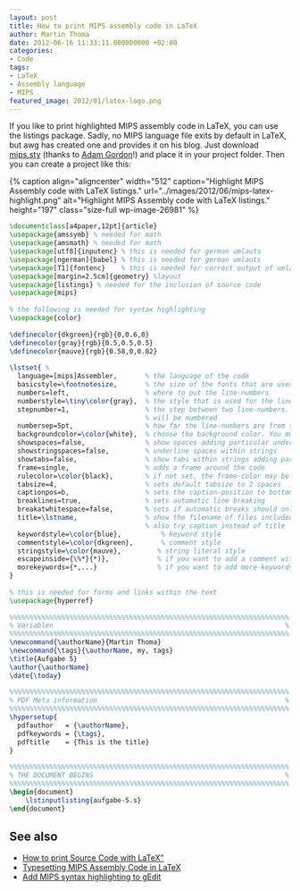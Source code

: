 ```yaml
---
layout: post
title: How to print MIPS assembly code in LaTeX
author: Martin Thoma
date: 2012-06-16 11:33:11.000000000 +02:00
categories:
- Code
tags:
- LaTeX
- Assembly language
- MIPS
featured_image: 2012/01/latex-logo.png
---
```

If you like to print highlighted MIPS assembly code in LaTeX, you can use the listings package. Sadly, no MIPS language file exits by default in LaTeX, but awg has created one and provides it on his blog. Just download <a href='../images/2012/06/mips.sty_.zip'>mips.sty</a> (thanks to <a href="http://blog.xvx.ca/typesetting-mips-assembly-with-latex">Adam Gordon</a>!) and place it in your project folder. Then you can create a project like this:

{% caption align="aligncenter" width="512" caption="Highlight MIPS Assembly code with LaTeX listings." url="../images/2012/06/mips-latex-highlight.png" alt="Highlight MIPS Assembly code with LaTeX listings."  height="197" class="size-full wp-image-26981" %}

```latex
\documentclass[a4paper,12pt]{article}
\usepackage{amssymb} % needed for math
\usepackage{amsmath} % needed for math
\usepackage[utf8]{inputenc} % this is needed for german umlauts
\usepackage[ngerman]{babel} % this is needed for german umlauts
\usepackage[T1]{fontenc}    % this is needed for correct output of umlauts in pdf
\usepackage[margin=2.5cm]{geometry} %layout
\usepackage{listings} % needed for the inclusion of source code
\usepackage{mips}
 
% the following is needed for syntax highlighting
\usepackage{color}
  
\definecolor{dkgreen}{rgb}{0,0.6,0}
\definecolor{gray}{rgb}{0.5,0.5,0.5}
\definecolor{mauve}{rgb}{0.58,0,0.82}
 
\lstset{ %
  language=[mips]Assembler,       % the language of the code
  basicstyle=\footnotesize,       % the size of the fonts that are used for the code
  numbers=left,                   % where to put the line-numbers
  numberstyle=\tiny\color{gray},  % the style that is used for the line-numbers
  stepnumber=1,                   % the step between two line-numbers. If it's 1, each line 
                                  % will be numbered
  numbersep=5pt,                  % how far the line-numbers are from the code
  backgroundcolor=\color{white},  % choose the background color. You must add \usepackage{color}
  showspaces=false,               % show spaces adding particular underscores
  showstringspaces=false,         % underline spaces within strings
  showtabs=false,                 % show tabs within strings adding particular underscores
  frame=single,                   % adds a frame around the code
  rulecolor=\color{black},        % if not set, the frame-color may be changed on line-breaks within not-black text (e.g. commens (green here))
  tabsize=4,                      % sets default tabsize to 2 spaces
  captionpos=b,                   % sets the caption-position to bottom
  breaklines=true,                % sets automatic line breaking
  breakatwhitespace=false,        % sets if automatic breaks should only happen at whitespace
  title=\lstname,                 % show the filename of files included with \lstinputlisting;
                                  % also try caption instead of title
  keywordstyle=\color{blue},          % keyword style
  commentstyle=\color{dkgreen},       % comment style
  stringstyle=\color{mauve},         % string literal style
  escapeinside={\%*}{*)},            % if you want to add a comment within your code
  morekeywords={*,...}               % if you want to add more keywords to the set
}
 
% this is needed for forms and links within the text
\usepackage{hyperref}  
 
%%%%%%%%%%%%%%%%%%%%%%%%%%%%%%%%%%%%%%%%%%%%%%%%%%%%%%%%%%%%%%%%%%%%%%
% Variablen                                                          %
%%%%%%%%%%%%%%%%%%%%%%%%%%%%%%%%%%%%%%%%%%%%%%%%%%%%%%%%%%%%%%%%%%%%%%
\newcommand{\authorName}{Martin Thoma}
\newcommand{\tags}{\authorName, my, tags}
\title{Aufgabe 5}
\author{\authorName}
\date{\today}
 
%%%%%%%%%%%%%%%%%%%%%%%%%%%%%%%%%%%%%%%%%%%%%%%%%%%%%%%%%%%%%%%%%%%%%%
% PDF Meta information                                               %
%%%%%%%%%%%%%%%%%%%%%%%%%%%%%%%%%%%%%%%%%%%%%%%%%%%%%%%%%%%%%%%%%%%%%%
\hypersetup{
  pdfauthor   = {\authorName},
  pdfkeywords = {\tags},
  pdftitle    = {This is the title}
} 
 
%%%%%%%%%%%%%%%%%%%%%%%%%%%%%%%%%%%%%%%%%%%%%%%%%%%%%%%%%%%%%%%%%%%%%%
% THE DOCUMENT BEGINS                                                %
%%%%%%%%%%%%%%%%%%%%%%%%%%%%%%%%%%%%%%%%%%%%%%%%%%%%%%%%%%%%%%%%%%%%%%
\begin{document}
    \lstinputlisting{aufgabe-5.s}
\end{document}
```


<h2>See also</h2>
<ul>
  <li><a href="../how-to-print-source-code-with-latex/" title="How to print Source Code with LaTeX">How to print Source Code with LaTeX"</a></li>
  <li><a href="http://blog.xvx.ca/typesetting-mips-assembly-with-latex">Typesetting MIPS Assembly Code in LaTeX</a></li>
  <li><a href="../add-mips-syntax-highlighting-gedit/" title="Add MIPS syntax highlighting to gEdit">Add MIPS syntax highlighting to gEdit</a></li>
</ul>
